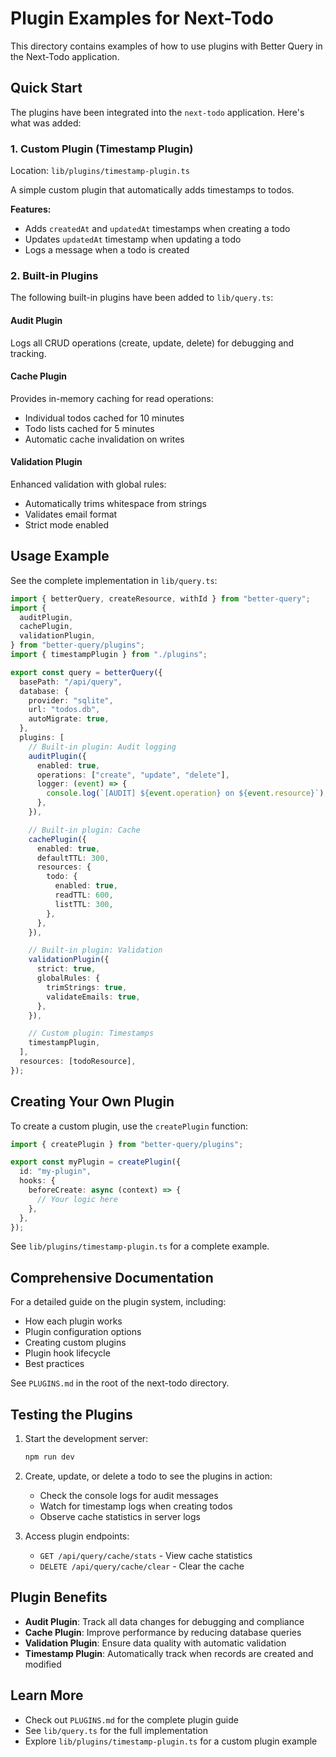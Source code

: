 # Plugin Examples for Next-Todo

This directory contains examples of how to use plugins with Better Query in the Next-Todo application.

## Quick Start

The plugins have been integrated into the `next-todo` application. Here's what was added:

### 1. Custom Plugin (Timestamp Plugin)

Location: `lib/plugins/timestamp-plugin.ts`

A simple custom plugin that automatically adds timestamps to todos.

**Features:**
- Adds `createdAt` and `updatedAt` timestamps when creating a todo
- Updates `updatedAt` timestamp when updating a todo
- Logs a message when a todo is created

### 2. Built-in Plugins

The following built-in plugins have been added to `lib/query.ts`:

#### Audit Plugin
Logs all CRUD operations (create, update, delete) for debugging and tracking.

#### Cache Plugin
Provides in-memory caching for read operations:
- Individual todos cached for 10 minutes
- Todo lists cached for 5 minutes
- Automatic cache invalidation on writes

#### Validation Plugin
Enhanced validation with global rules:
- Automatically trims whitespace from strings
- Validates email format
- Strict mode enabled

## Usage Example

See the complete implementation in `lib/query.ts`:

```typescript
import { betterQuery, createResource, withId } from "better-query";
import {
  auditPlugin,
  cachePlugin,
  validationPlugin,
} from "better-query/plugins";
import { timestampPlugin } from "./plugins";

export const query = betterQuery({
  basePath: "/api/query",
  database: {
    provider: "sqlite",
    url: "todos.db",
    autoMigrate: true,
  },
  plugins: [
    // Built-in plugin: Audit logging
    auditPlugin({
      enabled: true,
      operations: ["create", "update", "delete"],
      logger: (event) => {
        console.log(`[AUDIT] ${event.operation} on ${event.resource}`);
      },
    }),

    // Built-in plugin: Cache
    cachePlugin({
      enabled: true,
      defaultTTL: 300,
      resources: {
        todo: {
          enabled: true,
          readTTL: 600,
          listTTL: 300,
        },
      },
    }),

    // Built-in plugin: Validation
    validationPlugin({
      strict: true,
      globalRules: {
        trimStrings: true,
        validateEmails: true,
      },
    }),

    // Custom plugin: Timestamps
    timestampPlugin,
  ],
  resources: [todoResource],
});
```

## Creating Your Own Plugin

To create a custom plugin, use the `createPlugin` function:

```typescript
import { createPlugin } from "better-query/plugins";

export const myPlugin = createPlugin({
  id: "my-plugin",
  hooks: {
    beforeCreate: async (context) => {
      // Your logic here
    },
  },
});
```

See `lib/plugins/timestamp-plugin.ts` for a complete example.

## Comprehensive Documentation

For a detailed guide on the plugin system, including:
- How each plugin works
- Plugin configuration options
- Creating custom plugins
- Plugin hook lifecycle
- Best practices

See `PLUGINS.md` in the root of the next-todo directory.

## Testing the Plugins

1. Start the development server:
   ```bash
   npm run dev
   ```

2. Create, update, or delete a todo to see the plugins in action:
   - Check the console logs for audit messages
   - Watch for timestamp logs when creating todos
   - Observe cache statistics in server logs

3. Access plugin endpoints:
   - `GET /api/query/cache/stats` - View cache statistics
   - `DELETE /api/query/cache/clear` - Clear the cache

## Plugin Benefits

- **Audit Plugin**: Track all data changes for debugging and compliance
- **Cache Plugin**: Improve performance by reducing database queries
- **Validation Plugin**: Ensure data quality with automatic validation
- **Timestamp Plugin**: Automatically track when records are created and modified

## Learn More

- Check out `PLUGINS.md` for the complete plugin guide
- See `lib/query.ts` for the full implementation
- Explore `lib/plugins/timestamp-plugin.ts` for a custom plugin example

